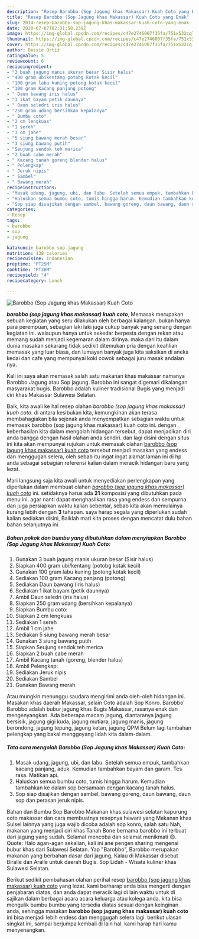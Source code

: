 ```yaml
---
description: "Resep Barobbo (Sop Jagung khas Makassar) Kuah Coto yang Enak"
title: "Resep Barobbo (Sop Jagung khas Makassar) Kuah Coto yang Enak"
slug: 2014-resep-barobbo-sop-jagung-khas-makassar-kuah-coto-yang-enak
date: 2020-07-07T02:31:58.239Z
image: https://img-global.cpcdn.com/recipes/c47e2746007f35fa/751x532cq70/barobbo-sop-jagung-khas-makassar-kuah-coto-foto-resep-utama.jpg
thumbnail: https://img-global.cpcdn.com/recipes/c47e2746007f35fa/751x532cq70/barobbo-sop-jagung-khas-makassar-kuah-coto-foto-resep-utama.jpg
cover: https://img-global.cpcdn.com/recipes/c47e2746007f35fa/751x532cq70/barobbo-sop-jagung-khas-makassar-kuah-coto-foto-resep-utama.jpg
author: Bessie Ortiz
ratingvalue: 5
reviewcount: 6
recipeingredient:
- "3 buah jagung manis ukuran besar Sisir halus"
- "400 gram ubikentang potobg kotak kecil"
- "100 gram labu kuning potong kotak kecil"
- "100 gram Kacang panjang potong"
- " Daun bawang iris halus"
- "1 ikat bayam petik daunnya"
- " Daun seledri iris halus"
- "250 gram udang bersihkan kepalanya"
- " Bumbu coto"
- "2 cm lengkuas"
- "1 sereh"
- "1 cm jahe"
- "5 siung bawang merah besar"
- "3 siung bawang putih"
- "Seujung sendok teh merica"
- "2 buah cabe merah"
- " Kacang tanah goreng blender halus"
- " Pelengkap"
- " Jeruk nipis"
- " Sambel"
- " Bawang merah"
recipeinstructions:
- "Masak udang, jagung, ubi, dan labu. Setelah semua empuk, tambahkan kacang panjang, aduk. Kemudian tambahkan bayam dan garam. Tes rasa. Matikan api."
- "Haluskan semua bumbu coto, tumis hingga harum. Kemudian tambahkan ke dalam sop bersamaan dengan kacang tanah halus."
- "Sop siap disajikan dengan sambel, bawang goreng, daun bawang, daun sop dan perasan jeruk nipis."
categories:
- Resep
tags:
- barobbo
- sop
- jagung

katakunci: barobbo sop jagung 
nutrition: 138 calories
recipecuisine: Indonesian
preptime: "PT25M"
cooktime: "PT38M"
recipeyield: "4"
recipecategory: Lunch

---
```



![Barobbo (Sop Jagung khas Makassar) Kuah Coto](https://img-global.cpcdn.com/recipes/c47e2746007f35fa/751x532cq70/barobbo-sop-jagung-khas-makassar-kuah-coto-foto-resep-utama.jpg)

<b><i>barobbo (sop jagung khas makassar) kuah coto</i></b>, Memasak merupakan sebuah kegiatan yang seru dilakukan oleh berbagai kalangan. bukan hanya para perempuan, sebagian laki laki juga cukup banyak yang senang dengan kegiatan ini. walaupun hanya untuk sekedar berpesta dengan rekan atau memang sudah menjadi kegemaran dalam dirinya. maka dari itu dalam dunia masakan sekarang tidak sedikit ditemukan pria dengan keahlian memasak yang luar biasa, dan lumayan banyak juga kita saksikan di aneka kedai dan cafe yang mempunyai koki cowok sebagai juru masak andalan nya.

Kali ini saya akan memasak salah satu makanan khas makassar namanya Barobbo Jagung atau Sop jagung. Barobbo ini sangat digemari dikalangan masyarakat bugis. Barobbo adalah kuliner tradisional Bugis yang menjadi ciri khas Makassar Sulawesi Selatan.

Baik, kita awali ke hal resep olahan <i>barobbo (sop jagung khas makassar) kuah coto</i>. di antara kesibukan kita, kemungkinan akan terasa membahagiakan bila sejenak anda menyempatkan sebagian waktu untuk memasak barobbo (sop jagung khas makassar) kuah coto ini. dengan keberhasilan kita dalam mengolah hidangan tersebut, dapat menjadikan diri anda bangga dengan hasil olahan anda sendiri. dan lagi disini dengan situs ini kita akan mempunyai rujukan untuk memasak olahan <u>barobbo (sop jagung khas makassar) kuah coto</u> tersebut menjadi masakan yang endess dan menggugah selera, oleh sebab itu ingat ingat alamat laman ini di hp anda sebagai sebagian referensi kalian dalam meracik hidangan baru yang lezat.


Mari langsung saja kita awali untuk menyediakan perlengkapan yang diperlukan dalam membuat olahan <u><i>barobbo (sop jagung khas makassar) kuah coto</i></u> ini. setidaknya harus ada <b>21</b> komposisi yang dibutuhkan pada menu ini. agar nanti dapat menghasilkan rasa yang endess dan sempurna. dan juga persiapkan waktu kalian sebentar, sebab kita akan memulainya kurang lebih dengan <b>3</b> tahapan. saya harap segala yang diperlukan sudah kalian sediakan disini, Baiklah mari kita proses dengan mencatat dulu bahan bahan selanjutnya ini.

<!--inarticleads1-->

##### Bahan pokok dan bumbu yang dibutuhkan dalam menyiapkan Barobbo (Sop Jagung khas Makassar) Kuah Coto:

1. Gunakan 3 buah jagung manis ukuran besar (Sisir halus)
1. Siapkan 400 gram ubi/kentang (potobg kotak kecil)
1. Gunakan 100 gram labu kuning (potong kotak kecil)
1. Sediakan 100 gram Kacang panjang (potong)
1. Sediakan  Daun bawang (iris halus)
1. Sediakan 1 ikat bayam (petik daunnya)
1. Ambil  Daun seledri (iris halus)
1. Siapkan 250 gram udang (bersihkan kepalanya)
1. Siapkan  Bumbu coto:
1. Siapkan 2 cm lengkuas
1. Sediakan 1 sereh
1. Ambil 1 cm jahe
1. Sediakan 5 siung bawang merah besar
1. Gunakan 3 siung bawang putih
1. Siapkan Seujung sendok teh merica
1. Siapkan 2 buah cabe merah
1. Ambil  Kacang tanah (goreng, blender halus)
1. Ambil  Pelengkap:
1. Sediakan  Jeruk nipis
1. Sediakan  Sambel
1. Gunakan  Bawang merah


Atau mungkin menunggu saudara mengirimi anda oleh-oleh hidangan ini. Masakan khas daerah Makassar, selain Coto adalah Sop Konro. Barobbo&#39; Barobbo adalah bubur jagung khas Bugis Makassar, rasanya enak dan mengenyangkan. Ada beberapa macam jagung, diantaranya jagung bersisik, jagung gigi kuda, jagung mutiara, jagung manis, jagung berondong, jagung tepung, jagung ketan, jagung QPM Belum lagi tambahan pelengkap yang bakal menggoyang lidah kita dalam-dalam. 

<!--inarticleads2-->

##### Tata cara mengolah Barobbo (Sop Jagung khas Makassar) Kuah Coto:

1. Masak udang, jagung, ubi, dan labu. Setelah semua empuk, tambahkan kacang panjang, aduk. Kemudian tambahkan bayam dan garam. Tes rasa. Matikan api.
1. Haluskan semua bumbu coto, tumis hingga harum. Kemudian tambahkan ke dalam sop bersamaan dengan kacang tanah halus.
1. Sop siap disajikan dengan sambel, bawang goreng, daun bawang, daun sop dan perasan jeruk nipis.


Bahan dan Bumbu Sop Barobbo Makanan khas sulawesi selatan kapurung coto makassar dan cara membuatnya resepnya hewani yang Makanan khas Sulsel lainnya yang juga wajib dicoba adalah sop konro, salah satu Nah, makanan yang menjadi ciri khas Tanah Bone bernama barobbo ini terbuat dari jagung yang sudah. Selamat mencoba dan selamat menikmati 😊. Quote: Halo agan-agan sekalian, kali ini ane pengen sharing mengenai bubur khas dari Sulawesi Selatan. Yap &#34;Barobbo&#34;, Barobbo merupakan makanan yang berbahan dasar dari jagung, Kalau di Makassar disebut Biralle dan Aralle untuk daerah Bugis. Sop Lidah - Wisata kuliner khas Sulawesi Selatan. 

Berikut sedikit pembahasan olahan perihal resep <u>barobbo (sop jagung khas makassar) kuah coto</u> yang lezat. kami berharap anda bisa mengerti dengan penjabaran diatas, dan anda dapat meracik lagi di lain waktu untuk di sajikan dalam berbagai acara acara keluarga atau kolega anda. kita bisa mengulik bumbu bumbu yang tersedia diatas sesuai dengan keinginan anda, sehingga masakan <b>barobbo (sop jagung khas makassar) kuah coto</b> ini bisa menjadi lebih endess dan menggugah selera lagi. berikut ulasan singkat ini, sampai berjumpa kembali di lain hal. kami harap hari kamu menyenangkan.

